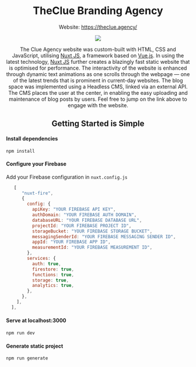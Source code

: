 <h1 align="center">TheClue Branding Agency</h1>
<p align="center">
Website: <a href="https://the-clue-bt.web.app/">https://theclue.agency/</a>
</p>

<p align="center">
<img src="https://res.cloudinary.com/suv4o/image/upload/c_scale,q_10,w_400/v1621429955/github/the-clue-agency_nckd3e.gif"/>
</p>

<p align="center">
The Clue Agency website was custom-built with HTML, CSS and JavaScript, utilising <a href="https://nuxtjs.org/">Nuxt JS</a>, a framework based on <a href="https://vuejs.org/">Vue.js</a>. In using the latest technology, <a href="https://nuxtjs.org/">Nuxt JS</a> further creates a blazingly fast static website that is optimised for performance. The interactivity of the website is enhanced through dynamic text animations as one scrolls through the webpage — one of the latest trends that is prominent in current-day websites. The blog space was implemented using a Headless CMS, linked via an external API. The CMS places the user at the center, in enabling the easy uploading and maintenance of blog posts by users. Feel free to jump on the link above to engage with the website.
</p>

<h2 align="center">Getting Started is Simple</h2>

#### Install dependencies

```
npm install
```

#### Configure your Firebase

Add your Firebase configuration in `nuxt.config.js`

```js
   [
      "nuxt-fire",
      {
        config: {
          apiKey: "YOUR FIREBASE API KEY",
          authDomain: "YOUR FIREBASE AUTH DOMAIN",
          databaseURL: "YOUR FIREBASE DATABASE URL",
          projectId: "YOUR FIREBASE PROJECT ID",
          storageBucket: "YOUR FIREBASE STORAGE BUCKET",
          messagingSenderId: "YOUR FIREBASE MESSAGING SENDER ID",
          appId: "YOUR FIREBASE APP ID",
          measurementId: "YOUR FIREBASE MEASUREMENT ID",
        },
        services: {
          auth: true,
          firestore: true,
          functions: true,
          storage: true,
          analytics: true,
        },
      },
    ],
  ],
```

#### Serve at localhost:3000

```
npm run dev
```

#### Generate static project

```
npm run generate
```
